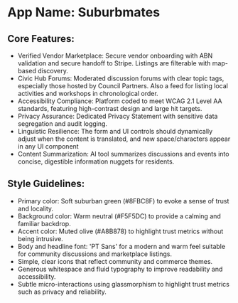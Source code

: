 # **App Name**: Suburbmates

## Core Features:

- Verified Vendor Marketplace: Secure vendor onboarding with ABN validation and secure handoff to Stripe. Listings are filterable with map-based discovery.
- Civic Hub Forums: Moderated discussion forums with clear topic tags, especially those hosted by Council Partners. Also a feed for listing local activities and workshops in chronological order.
- Accessibility Compliance: Platform coded to meet WCAG 2.1 Level AA standards, featuring high-contrast design and large hit targets.
- Privacy Assurance: Dedicated Privacy Statement with sensitive data segregation and audit logging.
- Linguistic Resilience: The form and UI controls should dynamically adjust when the content is translated, and new space/characters appear in any UI component
- Content Summarization: AI tool summarizes discussions and events into concise, digestible information nuggets for residents.

## Style Guidelines:

- Primary color: Soft suburban green (#8FBC8F) to evoke a sense of trust and locality.
- Background color: Warm neutral (#F5F5DC) to provide a calming and familiar backdrop.
- Accent color: Muted olive (#A8B878) to highlight trust metrics without being intrusive.
- Body and headline font: 'PT Sans' for a modern and warm feel suitable for community discussions and marketplace listings.
- Simple, clear icons that reflect community and commerce themes.
- Generous whitespace and fluid typography to improve readability and accessibility.
- Subtle micro-interactions using glassmorphism to highlight trust metrics such as privacy and reliability.

